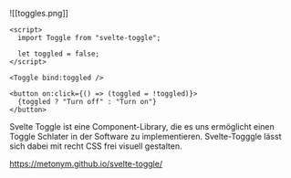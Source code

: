 ![[toggles.png]]
```
<script>
  import Toggle from "svelte-toggle";

  let toggled = false;
</script>

<Toggle bind:toggled />

<button on:click={() => (toggled = !toggled)}>
  {toggled ? "Turn off" : "Turn on"}
</button>
```

Svelte Toggle ist eine Component-Library, die es uns ermöglicht einen Toggle Schlater in der Software zu implementieren. Svelte-Togggle lässt sich dabei mit recht CSS frei visuell gestalten.

https://metonym.github.io/svelte-toggle/